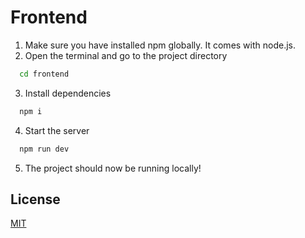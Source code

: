 
# Frontend

1. Make sure you have installed npm globally. It comes with node.js.
2. Open the terminal and go to the project directory

```bash
  cd frontend
```
3. Install dependencies

```bash
  npm i
```
4. Start the server

```bash
  npm run dev
```
5. The project should now be running locally!


## License

[MIT](https://choosealicense.com/licenses/mit/)


